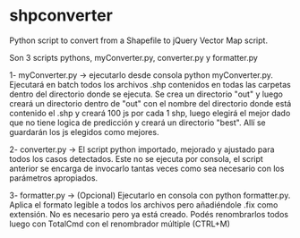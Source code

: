 # shpconverter
Python script to convert from a Shapefile to jQuery Vector Map script.

Son 3 scripts pythons, myConverter.py, converter.py y formatter.py

1- myConverter.py -> ejecutarlo desde consola python myConverter.py. Ejecutará en batch todos los archivos .shp contenidos en todas las carpetas dentro del directorio donde se ejecuta. Se crea un directorio "out" y luego creará un directorio dentro de "out" con el nombre del directorio donde está contenido el .shp y creará 100 js por cada 1 shp, luego elegirá el mejor dado que no tiene logica de predicción y creará un directorio "best". Allí se guardarán los js elegidos como mejores.

2- converter.py -> El script python importado, mejorado y ajustado para todos los casos detectados. Este no se ejecuta por consola, el script anterior se encarga de invocarlo tantas veces como sea necesario con los parámetros apropiados.

3- formatter.py -> (Opcional) Ejecutarlo en consola con python formatter.py. Aplica el formato legible a todos los archivos pero añadiéndole .fix como extensión. No es necesario pero ya está creado. Podés renombrarlos todos luego con TotalCmd con el renombrador múltiple (CTRL+M)
